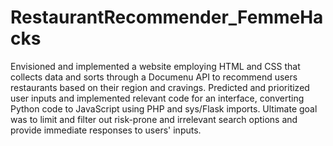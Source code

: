 # RestaurantRecommender_FemmeHacks
Envisioned and implemented a website employing HTML and CSS that collects data and sorts through a Documenu API to recommend users restaurants based on their region and cravings.
Predicted and prioritized user inputs and implemented relevant code for an interface, converting Python code to JavaScript using PHP and sys/Flask imports.
Ultimate goal was to limit and filter out risk-prone and irrelevant search options and provide immediate responses to users' inputs.
